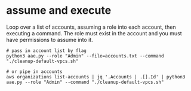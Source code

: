 # assume and execute

Loop over a list of accounts, assuming a role into each account, then executing a command. The role must exist in the account and you must have permissions to assume into it.

```
# pass in account list by flag
python3 aae.py --role "Admin" --file=accounts.txt --command "./cleanup-default-vpcs.sh"

# or pipe in accounts
aws organizations list-accounts | jq '.Accounts | .[].Id' | python3 aae.py --role "Admin" --command "./cleanup-default-vpcs.sh"
```
